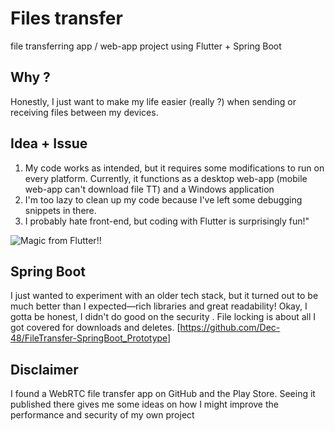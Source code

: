 # Files transfer
file transferring app / web-app project using Flutter + Spring Boot
## Why ?
Honestly, I just want to make my life easier (really ?) when sending or receiving files between my devices.
## Idea + Issue
1. My code works as intended, but it requires some modifications to run on every platform. Currently, it functions as a desktop web-app (mobile web-app can't download file TT) and a Windows application
2. I'm too lazy to clean up my code because I've left some debugging snippets in there.
3. I probably hate front-end, but coding with Flutter is surprisingly fun!"
   
![Magic from Flutter!!](https://github.com/user-attachments/assets/4da022ed-dba7-4ab2-b6f3-9a4d702de6f2)

## Spring Boot
I just wanted to experiment with an older tech stack, but it turned out to be much better than I expected—rich libraries and great readability!
Okay, I gotta be honest, I didn't do good on the security . File locking is about all I got covered for downloads and deletes.
[https://github.com/Dec-48/FileTransfer-SpringBoot_Prototype]

## Disclaimer
I found a WebRTC file transfer app on GitHub and the Play Store. Seeing it published 
there gives me some ideas on how I might improve the performance and security of my own project 



